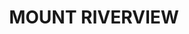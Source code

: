 ---
lastmod: '2025-04-06T06:05:20+00:00'
latitude: -33.732671
layout: suburb
longitude: 150.62902
postcode: '2774'
state: NSW
title: MOUNT RIVERVIEW
url: /nsw/mount-riverview/
---